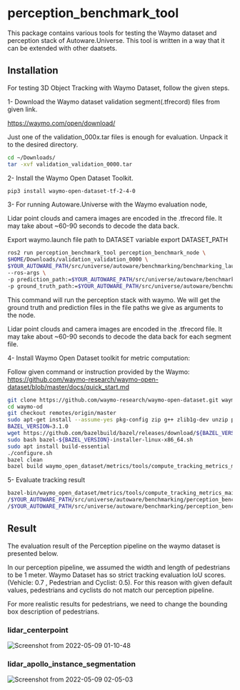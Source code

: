 # perception_benchmark_tool

This package contains various tools for testing the Waymo dataset and perception stack of Autoware.Universe. This tool
is written in a way that it can be extended with other daatsets.

## Installation

For testing 3D Object Tracking with Waymo Dataset, follow the given steps.

1- Download the Waymo dataset validation segment(.tfrecord) files from given link.

<https://waymo.com/open/download/>

Just one of the validation_000x.tar files is enough for evaluation. Unpack it to the desired directory.

```bash
cd ~/Downloads/
tar -xvf validation_validation_0000.tar
```

2- Install the Waymo Open Dataset Toolkit.

```bash
pip3 install waymo-open-dataset-tf-2-4-0
```

3- For running Autoware.Universe with the Waymo evaluation node,

Lidar point clouds and camera images are encoded in the .tfrecord file. It may take about ~60-90 seconds to decode
the data back.

Export waymo.launch file path to DATASET variable
export DATASET_PATH

```bash
ros2 run perception_benchmark_tool perception_benchmark_node \
$HOME/Downloads/validation_validation_0000 \
$YOUR_AUTOWARE_PATH/src/universe/autoware/benchmarking/benchmarking_launch/launch/waymo.launch.xml \
--ros-args \
-p prediction_path:=$YOUR_AUTOWARE_PATH/src/universe/autoware/benchmarking/perception_benchmark_tool/benchmarking_result/predictions.bin \
-p ground_truth_path:=$YOUR_AUTOWARE_PATH/src/universe/autoware/benchmarking/perception_benchmark_tool/benchmarking_result/gt.bin
```

This command will run the perception stack with waymo. We will get the ground truth and prediction files in the file
paths we give as arguments to the node.

Lidar point clouds and camera images are encoded in the .tfrecord file. It may take about ~60-90 seconds to decode
the data back for each segment file.

4- Install Waymo Open Dataset toolkit for metric computation:

Follow given command or instruction provided by the Waymo: <https://github.com/waymo-research/waymo-open-dataset/blob/master/docs/quick_start.md>

```bash
git clone https://github.com/waymo-research/waymo-open-dataset.git waymo-od
cd waymo-od
git checkout remotes/origin/master
sudo apt-get install --assume-yes pkg-config zip g++ zlib1g-dev unzip python3 python3-pip
BAZEL_VERSION=3.1.0
wget https://github.com/bazelbuild/bazel/releases/download/${BAZEL_VERSION}/bazel-${BAZEL_VERSION}-installer-linux-x86_64.sh
sudo bash bazel-${BAZEL_VERSION}-installer-linux-x86_64.sh
sudo apt install build-essential
./configure.sh
bazel clean
bazel build waymo_open_dataset/metrics/tools/compute_tracking_metrics_main
```

5- Evaluate tracking result

```bash
bazel-bin/waymo_open_dataset/metrics/tools/compute_tracking_metrics_main \
/$YOUR_AUTOWARE_PATH/src/universe/autoware/benchmarking/perception_benchmark_tool/benchmarking_result/predictions.bin \
/$YOUR_AUTOWARE_PATH/src/universe/autoware/benchmarking/perception_benchmark_tool/benchmarking_result/gt.bin
```

## Result

The evaluation result of the Perception pipeline on the waymo dataset is presented below.

In our perception pipeline, we assumed the width and length of pedestrians to be 1 meter.
Waymo Dataset has so strict tracking evaluation IoU scores. (Vehicle: 0.7 , Pedestrian and Cyclist: 0.5).
For this reason with given default values, pedestrians and cyclists do not match our perception pipeline.

For more realistic results for pedestrians, we need to change the bounding box description of pedestrians.

### lidar_centerpoint

![Screenshot from 2022-05-09 01-10-48](https://user-images.githubusercontent.com/12658936/167317879-fd1777c3-e7d4-4492-9108-673f9a2f774b.png)

### lidar_apollo_instance_segmentation

![Screenshot from 2022-05-09 02-05-03](https://user-images.githubusercontent.com/12658936/167319631-aa8a7f01-88d9-4db0-8e30-ae5013359a12.png)
